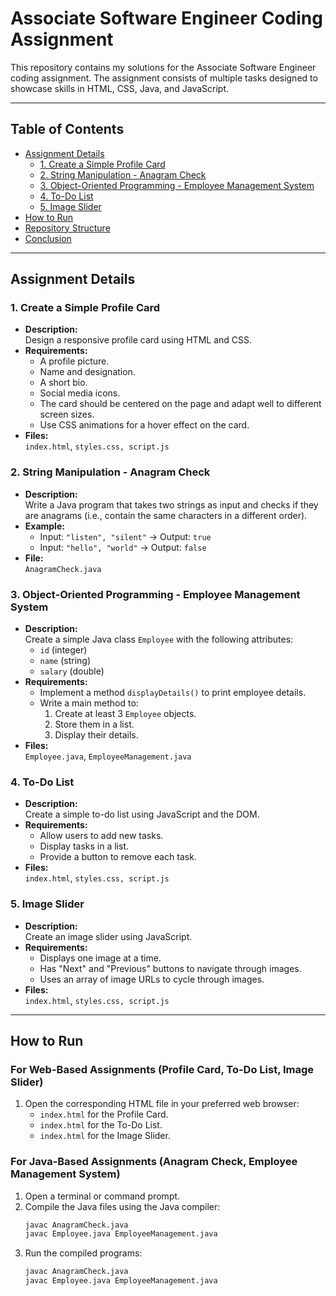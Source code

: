 # Associate Software Engineer Coding Assignment

This repository contains my solutions for the Associate Software Engineer coding assignment. The assignment consists of multiple tasks designed to showcase skills in HTML, CSS, Java, and JavaScript.

---

## Table of Contents
- [Assignment Details](#assignment-details)
  - [1. Create a Simple Profile Card](#1-create-a-simple-profile-card)
  - [2. String Manipulation - Anagram Check](#2-string-manipulation---anagram-check)
  - [3. Object-Oriented Programming - Employee Management System](#3-object-oriented-programming---employee-management-system)
  - [4. To-Do List](#4-to-do-list)
  - [5. Image Slider](#5-image-slider)
- [How to Run](#how-to-run)
- [Repository Structure](#repository-structure)
- [Conclusion](#conclusion)

---

## Assignment Details

### 1. Create a Simple Profile Card
- **Description:**  
  Design a responsive profile card using HTML and CSS.
- **Requirements:**
  - A profile picture.
  - Name and designation.
  - A short bio.
  - Social media icons.
  - The card should be centered on the page and adapt well to different screen sizes.
  - Use CSS animations for a hover effect on the card.
- **Files:**  
  `index.html`, `styles.css, script.js`

### 2. String Manipulation - Anagram Check
- **Description:**  
  Write a Java program that takes two strings as input and checks if they are anagrams (i.e., contain the same characters in a different order).
- **Example:**
  - Input: `"listen", "silent"` → Output: `true`
  - Input: `"hello", "world"` → Output: `false`
- **File:**  
  `AnagramCheck.java`

### 3. Object-Oriented Programming - Employee Management System
- **Description:**  
  Create a simple Java class `Employee` with the following attributes:
  - `id` (integer)
  - `name` (string)
  - `salary` (double)
- **Requirements:**
  - Implement a method `displayDetails()` to print employee details.
  - Write a main method to:
    1. Create at least 3 `Employee` objects.
    2. Store them in a list.
    3. Display their details.
- **Files:**  
  `Employee.java`, `EmployeeManagement.java`

### 4. To-Do List
- **Description:**  
  Create a simple to-do list using JavaScript and the DOM.
- **Requirements:**
  - Allow users to add new tasks.
  - Display tasks in a list.
  - Provide a button to remove each task.
- **Files:**  
  `index.html`, `styles.css, script.js`


### 5. Image Slider
- **Description:**  
  Create an image slider using JavaScript.
- **Requirements:**
  - Displays one image at a time.
  - Has "Next" and "Previous" buttons to navigate through images.
  - Uses an array of image URLs to cycle through images.
- **Files:**  
  `index.html`, `styles.css, script.js`


---

## How to Run

### For Web-Based Assignments (Profile Card, To-Do List, Image Slider)
1. Open the corresponding HTML file in your preferred web browser:
   - `index.html` for the Profile Card.
   - `index.html` for the To-Do List.
   - `index.html` for the Image Slider.

### For Java-Based Assignments (Anagram Check, Employee Management System)
1. Open a terminal or command prompt.
2. Compile the Java files using the Java compiler:
   ```bash
   javac AnagramCheck.java
   javac Employee.java EmployeeManagement.java
   ```
3. Run the compiled programs:
    ```bash
   javac AnagramCheck.java
   javac Employee.java EmployeeManagement.java


